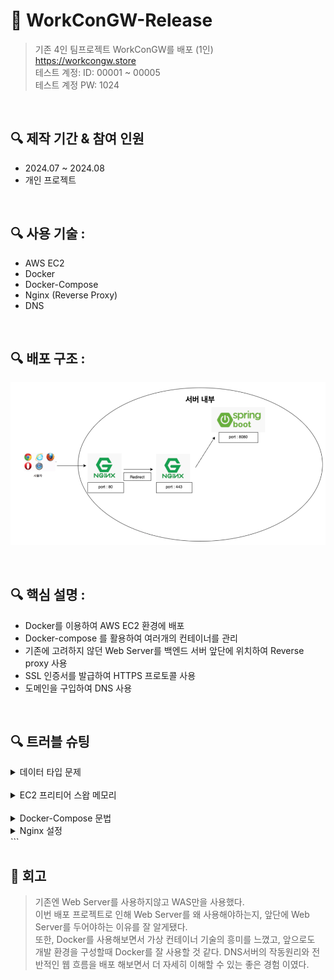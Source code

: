 # 📌 WorkConGW-Release
>기존 4인 팀프로젝트 WorkConGW를 배포 (1인)  
> https://workcongw.store  
> 테스트 계정: ID: 00001 ~ 00005  
> 테스트 계정 PW: 1024

<br>

## 🔍 제작 기간 & 참여 인원
- 2024.07 ~ 2024.08
- 개인 프로젝트

<br>

## 🔍 사용 기술 :
- AWS EC2
- Docker
- Docker-Compose
- Nginx (Reverse Proxy)
- DNS

<br>

## 🔍 배포 구조 :
![img_2.png](img_2.png)

<br>


## 🔍 핵심 설명 :
- Docker를 이용하여 AWS EC2 환경에 배포
- Docker-compose 를 활용하여 여러개의 컨테이너를 관리
- 기존에 고려하지 않던 Web Server를 백엔드 서버 앞단에 위치하여 Reverse proxy 사용
- SSL 인증서를 발급하여 HTTPS 프로토콜 사용
- 도메인을 구입하여 DNS 사용

<br>


## 🔍 트러블 슈팅
<details>
 <summary>데이터 타입 문제</summary>
 <blockquote>
기존 데이터베이스에서 CHAR 타입을 사용하는 컬럼이 많았다. <br>
CHAR 타입은 고정길이 문자형이라 빈 문자열은 공백으로 채워지는 문제로 Mybatis에서 제대로 인식을 하지 못해서 VARCHAR2 타입으로 변경했다.
 </blockquote>
</details>

<br>

<details>
<summary>EC2 프리티어 스왑 메모리</summary>
 <blockquote>
이번 프로젝트에서 AWS EC2 프리티어를 사용했다.<br>
프리티어 에서는 램 용량이 1GB가 제공되는데, 나는 EC2 인스턴스에 Docker로 환경을 구성했더니<br>
1GB 램으로는 버티질 못해서 인스턴스가 꺼지는 문제가 있었고, 이를 위해 EC2 인스턴스에 메모리 스왑 2GB를 할당했다<br>
메모리 용량 부족으로 인스턴스가 꺼지는 이슈를 해결할 수 있었다.
 </blockquote>
</details>

<br>

<details>
<summary>Docker-Compose 문법</summary>
 <blockquote>
기존 Docker를 사용하면서 Docker Image를 Pull 받고,<br>
Docker run 명령어를 통해 컨테이너를 관리 했다.<br>
하지만 이번 프로젝트로 여러개의 컨테이너를 관리해야 했고,<br>
일일히 Docker run 명령어를 통해 관리하기 어려웠다.<br>
Docker-Compose 기술을 사용했고, Spring Boot는 개인 Docker hun에 Push 했다.<br>
Docker-Compose 문법으로 여러개의 컨테이너를 관리할 수 있었다.<br>
 </blockquote>
</details>

<details>
 <summary>Nginx 설정 </summary>
 <blockquote>
```
asdsadasd
 </blockquote>
</details>
```
<br>

## 📝 회고
> 기존엔 Web Server를 사용하지않고 WAS만을 사용했다.  
> 이번 배포 프로젝트로 인해 Web Server를 왜 사용해야하는지, 앞단에 Web Server를 두어야하는 이유를 잘 알게됐다.  
> 또한, Docker를 사용해보면서 가상 컨테이너 기술의 흥미를 느꼈고, 앞으로도 개발 환경을 구성할때 Docker를 잘 사용할 것 같다.
> DNS서버의 작동원리와 전반적인 웹 흐름을 배포 해보면서 더 자세히 이해할 수 있는 좋은 경험 이였다.
